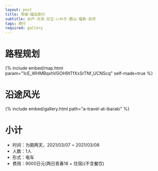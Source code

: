 ```yaml
---
layout: post
title: 茨城·福岛旅行
subtitle: 水戸·大洗·日立·いわき·郡山·福島·白河
tags: 旅行
required: gallery
---
```


# 路程规划

{% include embed/map.html param="1cE_WHMBqxhVGOH9tTfXxSrTNf_UCNScq" self-made=true %}

# 沿途风光

{% include embed/gallery.html path="a-travel-at-ibaraki" %}

# 小计

- 时间：为期两天，2021/03/07 ~ 2021/03/08
- 人数：1人
- 形式：电车
- 费用：9000日元(两日青春18 + 住宿)(不含餐饮)
